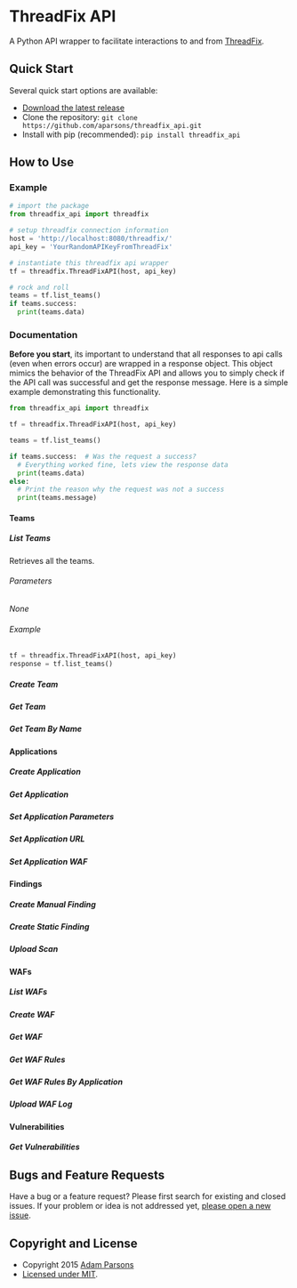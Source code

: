 # ThreadFix API

A Python API wrapper to facilitate interactions to and from [ThreadFix](https://github.com/denimgroup/threadfix).

## Quick Start

Several quick start options are available:

- [Download the latest release](https://github.com/aparsons/threadfix_api/releases/latest)
- Clone the repository: `git clone https://github.com/aparsons/threadfix_api.git`
- Install with pip (recommended): `pip install threadfix_api`

## How to Use

### Example

```python
# import the package
from threadfix_api import threadfix

# setup threadfix connection information
host = 'http://localhost:8080/threadfix/'
api_key = 'YourRandomAPIKeyFromThreadFix'

# instantiate this threadfix api wrapper
tf = threadfix.ThreadFixAPI(host, api_key)

# rock and roll
teams = tf.list_teams()
if teams.success:
  print(teams.data)
```

### Documentation

**Before you start**, its important to understand that all responses to api calls (even when errors occur) are wrapped in a response object. This object mimics the behavior of the ThreadFix API and allows you to simply check if the API call was successful and get the response message. Here is a simple example demonstrating this functionality.

```python
from threadfix_api import threadfix

tf = threadfix.ThreadFixAPI(host, api_key)

teams = tf.list_teams()

if teams.success:  # Was the request a success?
  # Everything worked fine, lets view the response data
  print(teams.data)
else:
  # Print the reason why the request was not a success
  print(teams.message)
```

#### Teams

##### List Teams

Retrieves all the teams.

###### Parameters

_None_

###### Example 

```python
tf = threadfix.ThreadFixAPI(host, api_key)
response = tf.list_teams()
```

##### Create Team
##### Get Team
##### Get Team By Name

#### Applications

##### Create Application
##### Get Application
##### Set Application Parameters
##### Set Application URL
##### Set Application WAF

#### Findings

##### Create Manual Finding
##### Create Static Finding
##### Upload Scan

#### WAFs

##### List WAFs
##### Create WAF
##### Get WAF
##### Get WAF Rules
##### Get WAF Rules By Application
##### Upload WAF Log

#### Vulnerabilities

##### Get Vulnerabilities

## Bugs and Feature Requests

Have a bug or a feature request? Please first search for existing and closed issues. If your problem or idea is not addressed yet, [please open a new issue](https://github.com/aparsons/threadfix_api/issues/new).

## Copyright and License

- Copyright 2015 [Adam Parsons](https://github.com/aparsons)
- [Licensed under MIT](https://github.com/aparsons/bootstrap-alignment/blob/master/README.md).
